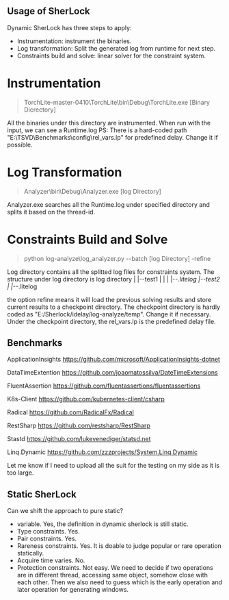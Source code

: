 ## Usage of SherLock
Dynamic SherLock has three steps to apply:
- Instrumentation: instrument the binaries.
- Log transformation: Split the generated log from runtime for next step.
- Constraints build and solve: linear solver for the constraint system.

# Instrumentation
> TorchLite-master-0410\TorchLite\bin\Debug\TorchLite.exe [Binary Dicrectory]

All the binaries under this directory are instrumented. When run with the input, we can see a Runtime.log
PS: There is a hard-coded path "E:\TSVD\Benchmarks\config\rel_vars.lp" for predefined delay. Change it if possible.

# Log Transformation
> Analyzer\bin\Debug\Analyzer.exe [log Directory]

Analyzer.exe searches all the Runtime.log under specified directory and splits it based on the thread-id. 

# Constraints Build and Solve
> python log-analyze\log_analyzer.py --batch [log Directory] -refine

Log directory contains all the splitted log files for constraints system. The structure under log directory is 
log directory
	|
	|--test1
	|    |
	|    |--*.litelog
	|--test2
	     |
		 |--*.litelog

the option refine means it will load the previous solving results and store current results to a checkpoint directory. The checkpoint directory is hardly coded as "E:/Sherlock/idelay/log-analyze/temp". Change it if necessary.
Under the checkpoint directory, the rel_vars.lp is the predefined delay file.

## Benchmarks
ApplicationInsights https://github.com/microsoft/ApplicationInsights-dotnet

DataTimeExtention https://github.com/joaomatossilva/DateTimeExtensions

FluentAssertion https://github.com/fluentassertions/fluentassertions

K8s-Client https://github.com/kubernetes-client/csharp

Radical https://github.com/RadicalFx/Radical

RestSharp https://github.com/restsharp/RestSharp

Stastd https://github.com/lukevenediger/statsd.net

Linq.Dynamic https://github.com/zzzprojects/System.Linq.Dynamic

Let me know if I need to upload all the suit for the testing on my side as it is too large.


## Static SherLock
Can we shift the approach to pure static? 
- variable. Yes, the definition in dynamic sherlock is still static.
- Type constraints. Yes.
- Pair constraints. Yes.
- Rareness constraints. Yes. It is doable to judge popular or rare operation statically.
- Acquire time varies. No.
- Protection constraints. Not easy. We need to decide if two operations are in different thread, accessing same object, somehow close with each other. Then we also need to guess which is the early operation and later operation for generating windows.
